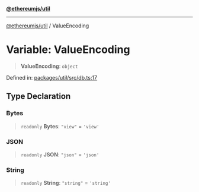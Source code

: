 [**@ethereumjs/util**](../README.md)

***

[@ethereumjs/util](../README.md) / ValueEncoding

# Variable: ValueEncoding

> **ValueEncoding**: `object`

Defined in: [packages/util/src/db.ts:17](https://github.com/ethereumjs/ethereumjs-monorepo/blob/master/packages/util/src/db.ts#L17)

## Type Declaration

### Bytes

> `readonly` **Bytes**: `"view"` = `'view'`

### JSON

> `readonly` **JSON**: `"json"` = `'json'`

### String

> `readonly` **String**: `"string"` = `'string'`
